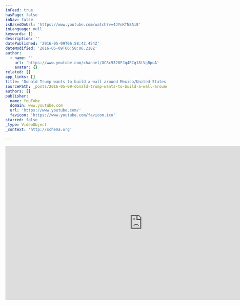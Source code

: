 ```yaml
---
inFeed: true
hasPage: false
inNav: false
isBasedOnUrl: 'https://www.youtube.com/watch?v=4JYnKTNEAi8'
inLanguage: null
keywords: []
description: ''
datePublished: '2016-05-09T06:58:42.454Z'
dateModified: '2016-05-09T06:58:06.218Z'
author:
  - name: ''
    url: 'https://www.youtube.com/channel/UC8c9328FJq4PCq18tVgBpuA'
    avatar: {}
related: []
app_links: []
title: 'Donald Trump wants to build a wall around Mexico/United States border!!!'
sourcePath: _posts/2016-05-09-donald-trump-wants-to-build-a-wall-around-mexicounited-stat.md
authors: []
publisher:
  name: YouTube
  domain: www.youtube.com
  url: 'https://www.youtube.com/'
  favicon: 'https://www.youtube.com/favicon.ico'
starred: false
_type: VideoObject
_context: 'http://schema.org'

---
```

<iframe src="https://cdn.embedly.com/widgets/media.html?src=https%3A%2F%2Fwww.youtube.com%2Fembed%2F4JYnKTNEAi8%3Ffeature%3Doembed&amp;url=https%3A%2F%2Fwww.youtube.com%2Fwatch%3Fv%3D4JYnKTNEAi8&amp;image=https%3A%2F%2Fi.ytimg.com%2Fvi%2F4JYnKTNEAi8%2Fhqdefault.jpg&amp;key=b7d04c9b404c499eba89ee7072e1c4f7&amp;type=text%2Fhtml&amp;schema=youtube" width="854" height="480" scrolling="no" frameborder="0" allowfullscreen="" style=""></iframe>